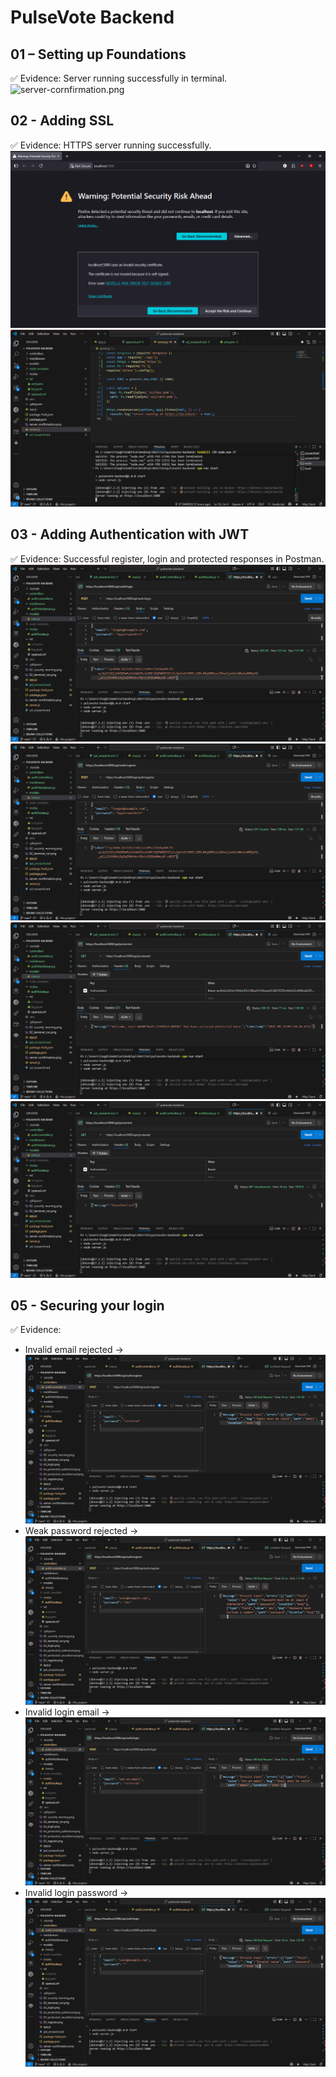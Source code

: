 # PulseVote Backend

## 01 – Setting up Foundations
✅ Evidence: Server running successfully in terminal.  
![server-cornfirmation.png](server-cornfirmation.png)

## 02 - Adding SSL
✅ Evidence: HTTPS server running successfully.  
![02_security_warning.png](02_security_warning.png)
![02_terminal_run.png](02_terminal_run.png)

## 03 - Adding Authentication with JWT
✅ Evidence: Successful register, login and protected responses in Postman.  
![03_login.png](03_login.png)  
![03_register.png](03_register.png)
![03_protected_authorised.png](03_protected_authorised.png)
![03_protected_unauthorised.png](03_protected_unauthorised.png)

## 05 - Securing your login
✅ Evidence:  
- Invalid email rejected →  
![05_register_invalid_email.png](05_register_invalid_email.png)  
- Weak password rejected →  
![05_register_invalid_password.png](05_register_invalid_password.png)  
- Invalid login email →  
![05_login_invalid_email.png](05_login_invalid_email.png)  
- Invalid login password →  
![05_login_invalid_password.png](05_login_invalid_password.png)
